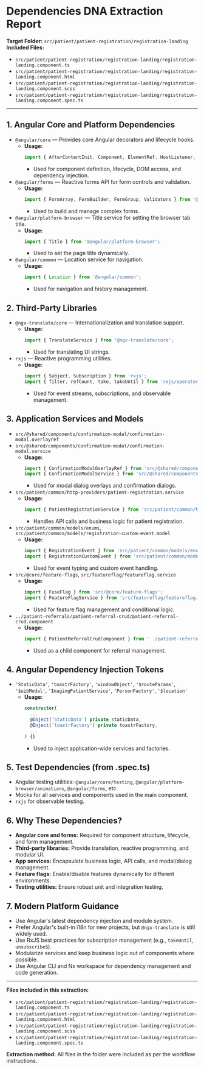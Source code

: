 # Dependencies DNA Extraction Report

**Target Folder:** `src/patient/patient-registration/registration-landing`
**Included Files:**
- `src/patient/patient-registration/registration-landing/registration-landing.component.ts`
- `src/patient/patient-registration/registration-landing/registration-landing.component.html`
- `src/patient/patient-registration/registration-landing/registration-landing.component.scss`
- `src/patient/patient-registration/registration-landing/registration-landing.component.spec.ts`

---

## 1. Angular Core and Platform Dependencies

- `@angular/core` — Provides core Angular decorators and lifecycle hooks.
  - **Usage:**
    ```typescript
    import { AfterContentInit, Component, ElementRef, HostListener, Inject, OnDestroy, OnInit, ViewChild } from '@angular/core';
    ```
    - Used for component definition, lifecycle, DOM access, and dependency injection.
- `@angular/forms` — Reactive forms API for form controls and validation.
  - **Usage:**
    ```typescript
    import { FormArray, FormBuilder, FormGroup, Validators } from '@angular/forms';
    ```
    - Used to build and manage complex forms.
- `@angular/platform-browser` — Title service for setting the browser tab title.
  - **Usage:**
    ```typescript
    import { Title } from '@angular/platform-browser';
    ```
    - Used to set the page title dynamically.
- `@angular/common` — Location service for navigation.
  - **Usage:**
    ```typescript
    import { Location } from '@angular/common';
    ```
    - Used for navigation and history management.

## 2. Third-Party Libraries

- `@ngx-translate/core` — Internationalization and translation support.
  - **Usage:**
    ```typescript
    import { TranslateService } from '@ngx-translate/core';
    ```
    - Used for translating UI strings.
- `rxjs` — Reactive programming utilities.
  - **Usage:**
    ```typescript
    import { Subject, Subscription } from 'rxjs';
    import { filter, refCount, take, takeUntil } from 'rxjs/operators';
    ```
    - Used for event streams, subscriptions, and observable management.

## 3. Application Services and Models

- `src/@shared/components/confirmation-modal/confirmation-modal.overlayref`
- `src/@shared/components/confirmation-modal/confirmation-modal.service`
  - **Usage:**
    ```typescript
    import { ConfirmationModalOverlayRef } from 'src/@shared/components/confirmation-modal/confirmation-modal.overlayref';
    import { ConfirmationModalService } from 'src/@shared/components/confirmation-modal/confirmation-modal.service';
    ```
    - Used for modal dialog overlays and confirmation dialogs.
- `src/patient/common/http-providers/patient-registration.service`
  - **Usage:**
    ```typescript
    import { PatientRegistrationService } from 'src/patient/common/http-providers/patient-registration.service';
    ```
    - Handles API calls and business logic for patient registration.
- `src/patient/common/models/enums`, `src/patient/common/models/registration-custom-event.model`
  - **Usage:**
    ```typescript
    import { RegistrationEvent } from 'src/patient/common/models/enums';
    import { RegistrationCustomEvent } from 'src/patient/common/models/registration-custom-event.model';
    ```
    - Used for event typing and custom event handling.
- `src/@core/feature-flags`, `src/featureflag/featureflag.service`
  - **Usage:**
    ```typescript
    import { FuseFlag } from 'src/@core/feature-flags';
    import { FeatureFlagService } from 'src/featureflag/featureflag.service';
    ```
    - Used for feature flag management and conditional logic.
- `../patient-referrals/patient-referral-crud/patient-referral-crud.component`
  - **Usage:**
    ```typescript
    import { PatientReferralCrudComponent } from '../patient-referrals/patient-referral-crud/patient-referral-crud.component';
    ```
    - Used as a child component for referral management.

## 4. Angular Dependency Injection Tokens

- `'StaticData'`, `'toastrFactory'`, `'windowObject'`, `'$routeParams'`, `'$uibModal'`, `'ImagingPatientService'`, `'PersonFactory'`, `'$location'`
  - **Usage:**
    ```typescript
    constructor(
      ...
      @Inject('StaticData') private staticData,
      @Inject('toastrFactory') private toastrFactory,
      ...
    ) {}
    ```
    - Used to inject application-wide services and factories.

## 5. Test Dependencies (from .spec.ts)

- Angular testing utilities: `@angular/core/testing`, `@angular/platform-browser/animations`, `@angular/forms`, etc.
- Mocks for all services and components used in the main component.
- `rxjs` for observable testing.

## 6. Why These Dependencies?
- **Angular core and forms:** Required for component structure, lifecycle, and form management.
- **Third-party libraries:** Provide translation, reactive programming, and modular UI.
- **App services:** Encapsulate business logic, API calls, and modal/dialog management.
- **Feature flags:** Enable/disable features dynamically for different environments.
- **Testing utilities:** Ensure robust unit and integration testing.

## 7. Modern Platform Guidance
- Use Angular's latest dependency injection and module system.
- Prefer Angular's built-in i18n for new projects, but `@ngx-translate` is still widely used.
- Use RxJS best practices for subscription management (e.g., `takeUntil`, `unsubscribe$`).
- Modularize services and keep business logic out of components where possible.
- Use Angular CLI and Nx workspace for dependency management and code generation.

---

**Files included in this extraction:**
- `src/patient/patient-registration/registration-landing/registration-landing.component.ts`
- `src/patient/patient-registration/registration-landing/registration-landing.component.html`
- `src/patient/patient-registration/registration-landing/registration-landing.component.scss`
- `src/patient/patient-registration/registration-landing/registration-landing.component.spec.ts`

**Extraction method:** All files in the folder were included as per the workflow instructions.
